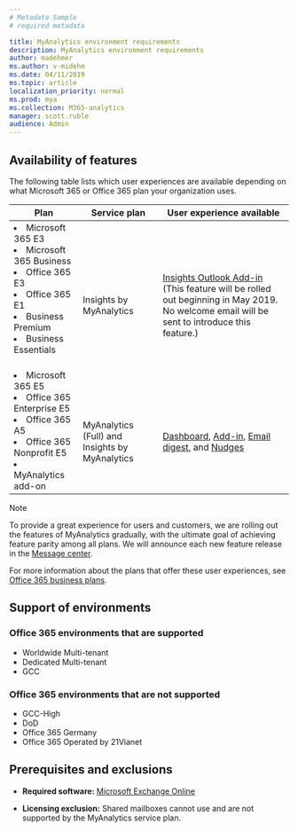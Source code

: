 ```yaml
---
# Metadata Sample
# required metadata

title: MyAnalytics environment requirements
description: MyAnalytics environment requirements
author: madehmer
ms.author: v-midehm
ms.date: 04/11/2019
ms.topic: article
localization_priority: normal 
ms.prod: mya
ms.collection: M365-analytics
manager: scott.ruble
audience: Admin
---
```


## Availability of features

The following table lists which user experiences are available depending on what Microsoft 365 or Office 365 plan your organization uses.

| Plan | Service plan | User experience available |
| ----- | ----- |----- |
| <li>Microsoft 365 E3    <li>Microsoft 365 Business     <li>Office 365 E3     <li>Office 365 E1     <li>Business Premium     <li>Business Essentials    <br> <br> | <br> <br> Insights by MyAnalytics| <br> <br>[Insights Outlook Add-in](../use/add-in.md)   (This feature will be rolled out beginning in May 2019. No welcome email will be sent to introduce this feature.) |
|<li>Microsoft 365 E5     <li>Office 365 Enterprise E5     <li>Office 365 A5     <li>Office 365 Nonprofit E5      <li>MyAnalytics add-on | <br> <br> MyAnalytics (Full) and Insights by MyAnalytics | <br> <br> [Dashboard](../use/dashboard-2.md), [Add-in](../use/add-in.md), [Email digest](../use/email-digest-2.md), and [Nudges](../use/mya-notifications.md) |

> [!Note]
> To provide a great experience for users and customers, we are rolling out the features of MyAnalytics gradually, with the ultimate goal of achieving feature parity among all plans. We will announce each new feature release in the [Message center](https://docs.microsoft.com/en-us/office365/admin/manage/message-center?view=o365-worldwide).

For more information about the plans that offer these user experiences, see [Office 365 business plans](https://products.office.com/en-us/business/compare-more-office-365-for-business-plans).

## Support of environments

### Office 365 environments that are supported

* Worldwide Multi-tenant
* Dedicated Multi-tenant
* GCC

### Office 365 environments that are not supported

* GCC-High
* DoD
* Office 365 Germany
* Office 365 Operated by 21Vianet

## Prerequisites and exclusions

* **Required software:** [Microsoft Exchange Online](https://docs.microsoft.com/en-us/office365/servicedescriptions/exchange-online-service-description/exchange-online-service-description)

* **Licensing exclusion:** Shared mailboxes cannot use and are not supported by the MyAnalytics service plan.